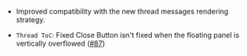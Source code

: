 <items-block data-variant="improvement">

- Improved compatibility with the new thread messages rendering strategy.

</items-block>

<items-block data-variant="bug-fix">

- `Thread ToC`: Fixed Close Button isn't fixed when the floating panel is vertically overflowed ([#87](https://github.com/pnd280/complexity/issues/87))

</items-block>
